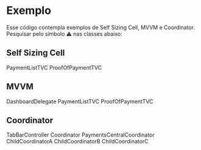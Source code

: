 #  Exemplo

Esse código contempla exemplos de Self Sizing Cell, MVVM e Coordinator.
Pesquisar pelo símbolo ⚠️ nas classes abaixo:

## Self Sizing Cell
PaymentListTVC
ProofOfPaymentTVC

## MVVM
DashboardDelegate
PaymentListTVC
ProofOfPaymentTVC

## Coordinator
TabBarController
Coordinator
PaymentsCentralCoordinator
ChildCoordinatorA
ChildCoordinatorB
ChildCoordinatorC

